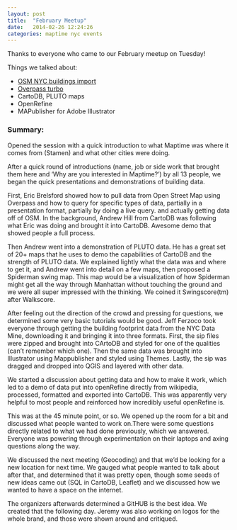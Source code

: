 ```yaml
---
layout: post
title:  "February Meetup"
date:   2014-02-26 12:24:26
categories: maptime nyc events
---
```


Thanks to everyone who came to our February meetup on Tuesday!

Things we talked about:

* [OSM NYC buildings import][osm-nyc-buildings]
* [Overpass turbo][overpass-turbo]
* CartoDB, PLUTO maps
* OpenRefine
* MAPublisher for Adobe Illustrator  

[osm-nyc-buildings]: https://github.com/osmlab/nycbuildings/  
[overpass-turbo]: http://overpass-turbo.eu/  
    
### Summary:

Opened the session with a quick introduction to what Maptime was where it comes from (Stamen) and what other cities were doing. 

After a quick round of introductions (name, job or side work that brought them here and ‘Why are you interested in Maptime?’) by all 13 people, we began the quick presentations and demonstrations of building data. 

First, Eric Brelsford showed how to pull data from Open Street Map using Overpass and how to query for specific types of data, partially in a presentation format, partially by doing a live query. and actually getting data off of OSM. In the background, Andrew Hill from CartoDB was following what Eric was doing and brought it into CartoDB. Awesome demo that showed people a full process. 

Then Andrew went into a demonstration of PLUTO data. He has a great set of 20+ maps that he uses to demo the capabilities of CartoDB and the strength of PLUTO data. We explained lightly what the data was and where to get it, and Andrew went into detail on a few maps, then proposed a Spiderman swing map. This map would be a visualization of how Spiderman might get all the way through Manhattan without touching the ground and we were all super impressed with the thinking. We coined it Swingscore(tm) after Walkscore. 

After feeling out the direction of the crowd and pressing for questions, we determined some very basic tutorials would be good. Jeff Ferzoco took everyone through getting the building footprint data from the NYC Data Mine, downloading it and bringing it into three formats. First, the sip files were zipped and brought into CArtoDB and styled for one of the qualities (can’t remember which one). Then the same data was brought into Illustrator using Mappublisher and styled using Themes. Lastly, the sip was dragged and dropped into QGIS and layered with other data. 

We started a discussion about getting data and how to make it work, which led to a demo of data put into openRefine directly from wikipedia, processed, formatted and exported into CartoDB. This was apparently very helpful to most people and reinforced how incredibly useful openRefine is. 

This was at the 45 minute point, or so. We opened up the room for a bit and discussed what people wanted to work on.There were some questions directly related to what we had done previously, which we answered. Everyone was powering through experimentation on their laptops and axing questions along the way. 

We discussed the next meeting (Geocoding) and that we’d be looking for a new location for next time. We gauged what people wanted to talk about after that, and determined that it was pretty open, though some seeds of new ideas came out (SQL in CartoDB, Leaflet) and we discussed how we wanted to have a space on the internet. 

The organizers afterwards determined a GitHUB is the best idea. We created that the following day. Jeremy was also working on logos for the whole brand, and those were shown around and critiqued. 
